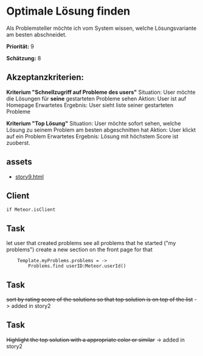 # Optimale Lösung finden

Als Problemsteller möchte ich vom System wissen, welche Lösungsvariante am besten abschneidet.

**Priorität:** 9

**Schätzung:** 8

## Akzeptanzkriterien:

**Kriterium "Schnellzugriff auf Probleme des users"**
Situation: User möchte die Lösungen für **seine** gestarteten Probleme sehen
Aktion: User ist auf Homepage
Erwartetes Ergebnis: User sieht liste seiner gestarteten Probleme


**Kriterium "Top Lösung"**
Situation: User möchte sofort sehen, welche Lösung zu seinem Problem am besten abgeschnitten hat
Aktion: User klickt auf ein Problem
Erwartetes Ergebnis: Lösung mit höchstem Score ist zuoberst.

## assets
- [story9.html](story9.html)

## Client

	if Meteor.isClient
	
## Task

let user that created problems see all problems that he started ("my problems")
create a new section on the front page for that

		Template.myProblems.problems = ->
            Problems.find userID:Meteor.userId()



## Task

~~sort by rating score of the solutions so that top solution is on top of the list~~
-> added in story2

## Task

~~Highlight the top solution with a appropriate color or similar~~
-> added in story2


